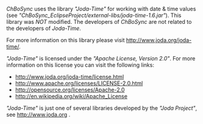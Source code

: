 _ChBoSync_ uses the library _"Joda-Time"_ for working with date & time values (see _"ChBoSync\_EclipseProject/external-libs/joda-time-1.6.jar"_). This library was _NOT_ modified. The developers of _ChBoSync_ are not related to the developers of _Joda-Time_.

For more information on this library please visit http://www.joda.org/joda-time/.

_"Joda-Time"_ is licensed under the _"Apache License, Version 2.0"_. For more information on this license you can visit the following links:
  * http://www.joda.org/joda-time/license.html
  * http://www.apache.org/licenses/LICENSE-2.0.html
  * http://opensource.org/licenses/Apache-2.0
  * http://en.wikipedia.org/wiki/Apache_License

_"Joda-Time"_ is just one of several libraries developed by the _"Joda Project"_, see http://www.joda.org .